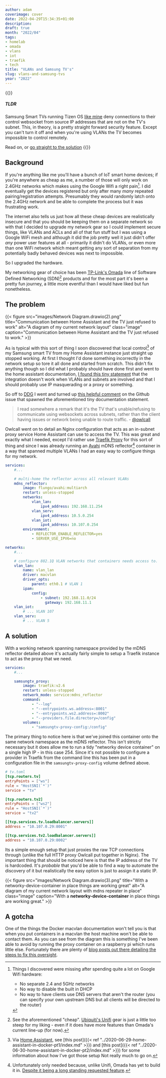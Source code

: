 ```yaml
---
author: adam
coverimage: cover
date: 2022-04-29T15:34:35+01:00
description:
draft: true
month: "2022/04"
tags: 
- homelab
- omada
- vlans
- iot
- traefik
- tech
title: "VLANs and Samsung TV's"
slug: vlans-and-samsung-tvs
year: "2022"
---
```


{{<callout>}}
##### TLDR

Samsung Smart TVs running Tizen OS [like mine](https://www.samsung.com/uk/support/model/QE49Q60RATXXU/) deny connections to their control websocket from source IP addresses that are not on the TV's subnet. This, in theory, is a pretty straight forward security feature. Except you can't turn it off and when you're using VLANs the TV becomes impossible to control remotely. 

Read on, or [go straight to the solution](#a-solution)
{{</callout>}}

## Background

<!--start-summary-->

If you're anything like me you'll have a bunch of IoT smart home devices; if you're anywhere as cheap as me, a number of those will only work on 2.4GHz networks which makes using the Google Wifi a right pain[^1]. I did eventually get the devices registered but only after many *many* repeated pairing/registration attempts. Presumably they would randomly latch onto the 2.4GHz network and be able to complete the process but it was frustrating work.

[^1]: Things I discovered were missing after spending quite a lot on Google Wifi hardware: 
    - No separate 2.4 and 5GHz networks
    - No way to disable the built in DHCP
    - No way to have clients use DNS servers that aren't the router (you can specify your own upstream DNS but all clients will be directed to the router)

The internet also tells us just how all these cheap devices are realistically insecure and that you should be keeping them on a separate network so with that I decided to upgrade my network gear so I could implement secure things, like VLANs and ACLs and all of that fun stuff but I was using a Google WiFi mesh and although it did the job pretty well it just didn't offer *any* power user features at all - primarily it didn't do VLANs, or even more than one WiFi network which meant getting any sort of separation from my potentially badly behaved devices was next to impossible.

So I upgraded the hardware. 

<!--more-->

My networking gear of choice has been [TP-Link's Omada](https://www.tp-link.com/uk/omada-sdn/) line of Software Defined Networking (SDN)[^2] products and for the most part it's been a pretty fun journey, a little more eventful than I would have liked but fun nonetheless. 

[^2]: See the aforementioned "cheap". [Ubiquiti's Unifi](https://www.ui.com/wi-fi) gear is just a little too steep for my liking - even if it does have more features than Omada's current line-up (for now).

## The problem

{{< figure src="images/Network Diagram.drawio(2).png" title="Communication between Home Assistant and the TV just refused to work" alt="A diagram of my current network layout" class="image" caption="Communication between Home Assistant and the TV just refused to work." >}}

As is typical with this sort of thing I soon discovered that local control[^3] of my Samsung smart TV from my Home Assistant instance just straight up stopped working. At first I thought I'd done something incorrectly in the network setup so tore it all done and started from scratch. This didn't fix anything though so I did what I probably should have done first and went to the home assistant documentation, [I found this tiny statement](https://www.home-assistant.io/integrations/samsungtv/#subnetvlan) that the integration doesn't work when VLANs and subnets are involved and that I should probably use IP masquerading or a proxy or something. 

[^3]: Via [Home Assistant](https://www.home-assistant.io/), see [this post]({{< ref "../2020-06-29-home-assistant-in-docker-pt1/index.md" >}}) and [this post]({{< ref "../2020-06-30-home-assistant-in-docker-pt2/index.md" >}}) for some information about how I've got those setup
Not really much to go on.

So off to [DDG](https://duckduckgo.com) I went and turned up [this helpful comment](https://github.com/home-assistant/core/issues/35049#issuecomment-893194912) on the Github issue that spawned the aforementioned tiny documentation statement.

> I read somewhere a remark that it's the TV that's unable/refusing to communicate using websockets across subnets, rather than the client having issues or network being unable to route traffic. - [@owlcall](https://github.com/owlcall)

Owlcall went on to detail an Nginx configuration that acts as an in-subnet proxy service Home Assistant can use to access the TV. This was great and exactly what I needed, except I'd rather use [Traefik Proxy](https://traefik.io/traefik/) for this sort of thing and since I was already running an [Avahi](https://avahi.org/) mDNS reflector[^4] container in a way that spanned multiple VLANs I had an easy way to configure things for my network.

[^4]: Unfortunately only needed because, unlike Unifi, Omada has yet to build it in. [Despite it being a long standing requested feature](https://community.tp-link.com/en/business/forum/topic/243494).

```yml
services:
    #...

    # multi-home the reflector across all relevant VLANs
    mdns_reflector:
        image: flungo/avahi:multiarch
        restart: unless-stopped
        networks:
            vlan_lan:
                ipv4_address: 192.168.11.254
            vlan_serv:
                ipv4_address: 10.5.0.254
            vlan_iot:
                ipv4_address: 10.107.0.254
        environment:
            - REFLECTOR_ENABLE_REFLECTOR=yes
            - SERVER_USE_IPV6=no

networks:
    #...

    # configure 802.1Q VLAN networks that containers needs access to.
    vlan_lan:
        name: vlan_lan
        driver: macvlan
        driver_opts:
            parent: eth0.1 # VLAN 1
        ipam:
            config:
                - subnet: 192.168.11.0/24
                  gateway: 192.168.11.1
    vlan_iot:
        # ... VLAN 107
    vlan_serv:
        # ... VLAN 5
```

## A solution

With a working network spanning namespace provided by the mDNS reflector detailed above it's actually fairly simple to setup a Traefik instance to act as the proxy that we need. 

```yml
services:
    #...

    samsungtv_proxy:
        image: traefik:v2.6
        restart: unless-stopped
        network_mode: service:mdns_reflector
        command:
            - "--log"
            - "--entrypoints.ws.address=:8001"
            - "--entrypoints.ws2.address=:8002"
            - "--providers.file.directory=/config"
        volumes:
            - "samsungtv-proxy-config:/config"
```

The primary thing to notice here is that we've joined this container onto the same network namespace as the mDNS reflector. This isn't strictly necessary but it does allow me to run a tidy "networky device container" on a single high IP - in this case 254. Since it's not possible to configure a provider in Traefik from the command line this has been put in a configuration file in the `samsungtv-proxy-config` volume defined above.

```toml
# tv.toml
[tcp.routers.tv]
entryPoints = ["ws"]
rule = "HostSNI(`*`)"
service = "tv"

[tcp.routers.tv2]
entryPoints = ["ws2"]
rule = "HostSNI(`*`)"
service = "tv2"

[[tcp.services.tv.loadbalancer.servers]]
address = "10.107.0.29:8001"

[[tcp.services.tv2.loadbalancer.servers]]
address = "10.107.0.29:8002"
```

Its a simple enough setup that just proxies the raw TCP connections through (unlike the full HTTP proxy Owlcall put together in Nginx). The important thing that should be noticed here is that the IP address of the TV is hardcoded. It's *probable* that you'd be able to find a way to automate the discovery of it but realistically the easy option is just to assign it a static IP.

{{< figure src="images/Network Diagram.drawio(3).png" title="With a networky-device-container in place things are working great" alt="A diagram of my current network layout with mdns repeater in place" class="image" caption="With a __networky-device-container__ in place things are working great." >}}

## A gotcha

One of the things the Docker macvlan documentation won't tell you is that when you put containers in a macvlan the host machine won't be able to contact them. As you can see from the diagram this is something I've been able to avoid by running the proxy container on a raspberry pi which runs little else. Fortunately there are plenty of [blog posts out there detailing the steps to fix this oversight](https://blog.oddbit.com/post/2018-03-12-using-docker-macvlan-networks/#host-access).